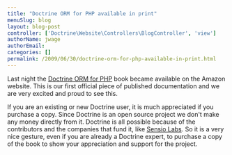 ```yaml
---
title: "Doctrine ORM for PHP available in print"
menuSlug: blog
layout: blog-post
controller: ['Doctrine\Website\Controllers\BlogController', 'view']
authorName: jwage
authorEmail:
categories: []
permalink: /2009/06/30/doctrine-orm-for-php-available-in-print.html
---
```

Last night the [Doctrine ORM for
PHP](http://www.amazon.com/Doctrine-ORM-PHP-Jonathan-Wage/dp/2918390038/ref=sr_1_1?ie=UTF8&s=books&qid=1246303098&sr=8-1)
book became available on the Amazon website. This is our first official
piece of published documentation and we are very excited and proud to
see this.

If you are an existing or new Doctrine user, it is much appreciated if
you purchase a copy. Since Doctrine is an open source project we don't
make any money directly from it. Doctrine is all possible because of the
contributors and the companies that fund it, like [Sensio
Labs](http://www.sensiolabs.com). So it is a very nice gesture, even if
you are already a Doctrine expert, to purchase a copy of the book to
show your appreciation and support for the project.
